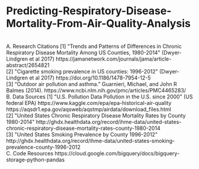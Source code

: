 # Predicting-Respiratory-Disease-Mortality-From-Air-Quality-Analysis
</br>
A. Research Citations
[1] "Trends and Patterns of Differences in Chronic Respiratory Disease Mortality Among US Counties, 1980-2014" (Dwyer-Lindgren et al 2017) https://jamanetwork.com/journals/jama/article-abstract/2654821
</br>
[2] "Cigarette smoking prevalence in US counties: 1996-2012" (Dwyer-Lindgren et al 2017) https://doi.org/10.1186/1478-7954-12-5
</br>
[3] “Outdoor air pollution and asthma.” Guarnieri, Michael, and John R Balmes (2014).
https://www.ncbi.nlm.nih.gov/pmc/articles/PMC4465283/
</br>
B. Data Sources
[1] "U.S. Pollution Data Pollution in the U.S. since 2000" (US federal EPA)
https://www.kaggle.com/epa/epa-historical-air-quality
https://aqsdr1.epa.gov/aqsweb/aqstmp/airdata/download_files.html</br>
[2] "United States Chronic Respiratory Disease Mortality Rates by County 1980-2014"
http://ghdx.healthdata.org/record/ihme-data/united-states-chronic-respiratory-disease-mortality-rates-county-1980-2014
</br>
[3] "United States Smoking Prevalence by County 1996-2012"
http://ghdx.healthdata.org/record/ihme-data/united-states-smoking-prevalence-county-1996-2012
</br>
C. Code Resources
https://cloud.google.com/bigquery/docs/bigquery-storage-python-pandas
